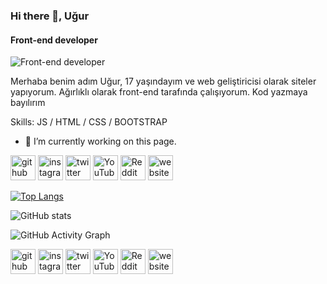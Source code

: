 ### Hi there 👋, Uğur
#### Front-end developer
![Front-end developer](https://pbs.twimg.com/profile_banners/1251514675684089858/1639507446/600x200)

Merhaba benim adım Uğur, 17 yaşındayım ve web geliştiricisi olarak siteler yapıyorum. Ağırlıklı olarak front-end tarafında çalışıyorum. Kod yazmaya bayılırım

Skills:   JS / HTML / CSS / BOOTSTRAP

- 🔭 I’m currently working on this page. 



[<img src='https://cdn.jsdelivr.net/npm/simple-icons@3.0.1/icons/github.svg' alt='github' height='40'>](https://github.com/musaninsopasi)  [<img src='https://cdn.jsdelivr.net/npm/simple-icons@3.0.1/icons/instagram.svg' alt='instagram' height='40'>](https://www.instagram.com/gizlihaci/)  [<img src='https://cdn.jsdelivr.net/npm/simple-icons@3.0.1/icons/twitter.svg' alt='twitter' height='40'>](https://twitter.com/@musa_sopas1)  [<img src='https://cdn.jsdelivr.net/npm/simple-icons@3.0.1/icons/youtube.svg' alt='YouTube' height='40'>](https://www.youtube.com/channel/sacmaedit)  [<img src='https://cdn.jsdelivr.net/npm/simple-icons@3.0.1/icons/reddit.svg' alt='Reddit' height='40'>](https://www.reddit.com/user/gizlihaci)  [<img src='https://cdn.jsdelivr.net/npm/simple-icons@3.0.1/icons/icloud.svg' alt='website' height='40'>](ceviginsnapuani31.epizy.com)  

[![Top Langs](https://github-readme-stats.vercel.app/api/top-langs/?username=musaninsopasi)](https://github.com/anuraghazra/github-readme-stats)

![GitHub stats](https://github-readme-stats.vercel.app/api?username=musaninsopasi&show_icons=true)  

![GitHub Activity Graph](https://activity-graph.herokuapp.com/graph?username=musaninsopasi)  





[<img src='https://cdn.jsdelivr.net/npm/simple-icons@3.0.1/icons/github.svg' alt='github' height='40'>](https://github.com/musaninsopasi)  [<img src='https://cdn.jsdelivr.net/npm/simple-icons@3.0.1/icons/instagram.svg' alt='instagram' height='40'>](https://www.instagram.com/gizlihaci/)  [<img src='https://cdn.jsdelivr.net/npm/simple-icons@3.0.1/icons/twitter.svg' alt='twitter' height='40'>](https://twitter.com/@musa_sopas1)  [<img src='https://cdn.jsdelivr.net/npm/simple-icons@3.0.1/icons/youtube.svg' alt='YouTube' height='40'>](https://www.youtube.com/channel/sacmaedit)  [<img src='https://cdn.jsdelivr.net/npm/simple-icons@3.0.1/icons/reddit.svg' alt='Reddit' height='40'>](https://www.reddit.com/user/gizlihaci)  [<img src='https://cdn.jsdelivr.net/npm/simple-icons@3.0.1/icons/icloud.svg' alt='website' height='40'>](ceviginsnapuani31.epizy.com)  
